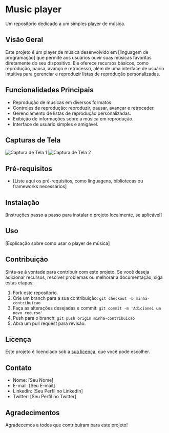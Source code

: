 # Music player


Um repositório dedicado a um simples player de música.

## Visão Geral

Este projeto é um player de música desenvolvido em [linguagem de programação] que permite aos usuários ouvir suas músicas favoritas diretamente do seu dispositivo. Ele oferece recursos básicos, como reprodução, pausa, avanço e retrocesso, além de uma interface de usuário intuitiva para gerenciar e reproduzir listas de reprodução personalizadas.

## Funcionalidades Principais

- Reprodução de músicas em diversos formatos.
- Controles de reprodução: reproduzir, pausar, avançar e retroceder.
- Gerenciamento de listas de reprodução personalizadas.
- Exibição de informações sobre a música em reprodução.
- Interface de usuário simples e amigável.

## Capturas de Tela

![Captura de Tela 1](screenshot1.png)
![Captura de Tela 2](screenshot2.png)

## Pré-requisitos

- [Liste aqui os pré-requisitos, como linguagens, bibliotecas ou frameworks necessários]

## Instalação

[Instruções passo a passo para instalar o projeto localmente, se aplicável]

## Uso

[Explicação sobre como usar o player de música]

## Contribuição

Sinta-se à vontade para contribuir com este projeto. Se você deseja adicionar recursos, resolver problemas ou melhorar a documentação, siga estas etapas:

1. Fork este repositório.
2. Crie um branch para a sua contribuição: `git checkout -b minha-contribuicao`
3. Faça as alterações desejadas e commit: `git commit -m 'Adicionei um novo recurso'`
4. Push para o branch: `git push origin minha-contribuicao`
5. Abra um pull request para revisão.

## Licença

Este projeto é licenciado sob a [sua licença](LICENSE), que você pode escolher.

## Contato

- Nome: [Seu Nome]
- E-mail: [Seu E-mail]
- LinkedIn: [Seu Perfil no LinkedIn]
- Twitter: [Seu Perfil no Twitter]

## Agradecimentos

Agradecemos a todos que contribuíram para este projeto!


